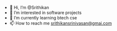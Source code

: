 - 👋 Hi, I’m @Srithikan
- 👀 I’m interested in software projects
- 🌱 I’m currently learning btech cse
- 📫 How to reach me srithikansrinivasan@gmai.com


<!---
Srithikan/Srithikan is a ✨ special ✨ repository because its `README.md` (this file) appears on your GitHub profile.
You can click the Preview link to take a look at your changes.
--->
